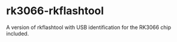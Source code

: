 rk3066-rkflashtool
==================

A version of rkflashtool with USB identification for the RK3066 chip included.